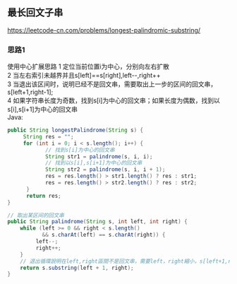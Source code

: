 ## 最长回文子串
https://leetcode-cn.com/problems/longest-palindromic-substring/   
### 思路1
使用中心扩展思路
1 定位当前位置i为中心，分别向左右扩散   
2 当左右索引未越界并且s[left]==s[right],left--,right++   
3 当退出该区间时，说明已经不是回文串，需要取出上一步的区间的回文串，s[left+1,right-1];   
4 如果字符串长度为奇数，找到s[i]为中心的回文串；如果长度为偶数，找到以s[i],s[i+1]为中心的回文串   
Java:
```java
public String longestPalindrome(String s) {
     String res = "";
     for (int i = 0; i < s.length(); i++) {
            // 找到s[i]为中心的回文串
            String str1 = palindrome(s, i, i);
            // 找到以s[i],s[i+1]为中心的回文串   
            String str2 = palindrome(s, i, i + 1);
            res = res.length() > str1.length() ? res : str1;
            res = res.length() > str2.length() ? res : str2;
      }
      return res;
}

// 取出某区间的回文串
public String palindrome(String s, int left, int right) {
    while (left >= 0 && right < s.length() 
           && s.charAt(left) == s.charAt(right)) {
         left--;
         right++;
    }
    // 退出循環說明在left,right區間不是回文串，需要left，right縮小，s[left+1,right-1]
    return s.substring(left + 1, right);
}
```
